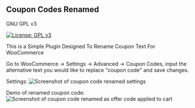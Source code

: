 Coupon Codes Renamed
--------------------

GNU GPL v3

[![License: GPL
v3](https://camo.githubusercontent.com/400c4e52df43f6a0ab8a89b74b1a78d1a64da56a7848b9110c9d2991bb7c3105/68747470733a2f2f696d672e736869656c64732e696f2f62616467652f4c6963656e73652d47504c76332d626c75652e737667)](https://www.gnu.org/licenses/gpl-3.0)

This is a Simple Plugin Designed To Rename Coupon Text For WooCommerce

Go to WooCommerce -\> Settings -\> Advanced -\> Coupon Codes, input the
alternative text you would like to replace "coupon code" and save
changes.

Settings: ![Screenshot of coupon code renamed
settings](settings.png?raw=true "Coupon Codes Renamed Settings")

Demo of renamed coupon code: ![Screenshot of coupon code renamed as
offer code applied to
cart](plugindemo.png?raw=true "Cart Page with renamed coupon code")
